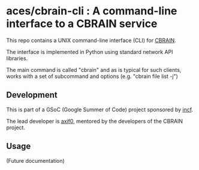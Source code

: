 
aces/cbrain-cli : A command-line interface to a CBRAIN service
==============================================================

This repo contains a UNIX command-line interface (CLI) for [CBRAIN](https://github.com/aces/cbrain).

The interface is implemented in Python using standard network API libraries.

The main command is called "cbrain" and as is typical for such clients, works
with a set of subcommand and options (e.g. "cbrain file list -j")

Development
-----------

This is part of a GSoC (Google Summer of Code) project sponsored by [incf](https://www.incf.org/).

The lead developer is [axif0](https://github.com/axif0), mentored by the developers of the CBRAIN project.

Usage
-----

(Future documentation)

